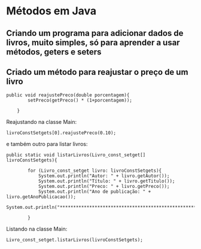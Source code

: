 # Métodos em Java
## Criando um programa para adicionar dados de livros, muito simples, só para aprender a usar métodos, geters e seters

## Criado um método para reajustar o preço de um livro
````
public void reajustePreco(double porcentagem){
        setPreco(getPreco() * (1+porcentagem));

    }
````
Reajustando na classe Main:
````
livroConstSetgets[0].reajustePreco(0.10);
````
e também outro para listar livros:
````
public static void listarLivros(Livro_const_setget[] livroConstSetgets){

        for (Livro_const_setget livro: livroConstSetgets){
            System.out.println("Autor: " + livro.getAutor());
            System.out.println("Título: " + livro.getTitulo());
            System.out.println("Preco: " + livro.getPreco());
            System.out.println("Ano de publicação: " + livro.getAnoPublicacao());
            System.out.println("***************************************************");

        }
````
Listando na classe Main:
`````
Livro_const_setget.listarLivros(livroConstSetgets);
`````
